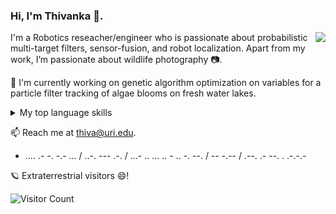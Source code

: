 ### Hi, I'm Thivanka 👋.
<img src="https://github.com/thiw1ka/thiw1ka/assets/45106731/131e89f5-50d0-4146-b84a-7a6c312edfec" align="right" >

I'm a Robotics reseacher/engineer who is passionate about probabilistic multi-target filters, sensor-fusion, and robot localization. Apart from my work, I’m passionate about wildlife photography 📷.

🔭 I'm currently working on genetic algorithm optimization on variables for a particle filter tracking of algae blooms on fresh water lakes.

<details>
<summary>My top language skills</summary>

| Rank | Languages | Skill level |
|-----:|-----------| -----------|
|     1| Cpp       | 9/10       |
|     2| Python    |8/10       |
|     3| Bash      |5/10      |

</details>

📫 Reach me at thiva@uri.edu.

- .... .- -. -.- ... / ..-. --- .-. / ...- .. ... .. - .. -. --. / -- -.-- / .--. .- --. . .-.-.-


🪐  Extraterrestrial visitors 😄! 

![Visitor Count](https://profile-counter.glitch.me/thiw1ka/count.svg) 
<!--
**thiw1ka/thiw1ka** is a ✨ _special_ ✨ repository because its `README.md` (this file) appears on your GitHub profile.

Here are some ideas to get you started:

- 🔭 I’m currently working on ...
- 🌱 I’m currently learning ...
- 👯 I’m looking to collaborate on ...
- 🤔 I’m looking for help with ...
- 💬 Ask me about ...
- 📫 How to reach me: ...
- 😄 Pronouns: ...
- ⚡ Fun fact: ...
-->
